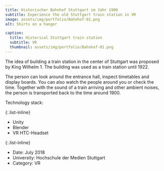 ```yaml
---
title: Historischer Bahnhof Stuttgart im Jahr 1900
subtitle: Experience the old Stuttgart train station in VR
image: assets/img/portfolio/Bahnhof-01.png
alt: Shirts on a hanger

caption:
  title: Historical Stuttgart train station
  subtitle: VR
  thumbnail: assets/img/portfolio/Bahnhof-01.png
---
```

The idea of building a train station in the center of Stuttgart was proposed by King Wilhelm 1. The building was used as a train station until 1922.

The person can look around the entrance hall, inspect timetables and display boards. You can also watch the people around you or check the time. Together with the sound of a train arriving and other ambient noises, the person is transported back to the time around 1900.

Technology stack:

{:.list-inline}
- Unity
- Blender
- VR HTC-Headset

{:.list-inline}
- Date: July 2018
- University: Hochschule der Medien Stuttgart
- Category: VR

